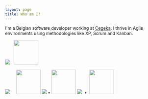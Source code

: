 ```yaml
---
layout: page
title: Who am I?
---
```


I'm a Belgian software developer working at [Cegeka](https://www.cegeka.com). 
I thrive in Agile environments using methodologies like XP, Scrum and Kanban.

<img src="{{ site.avatar }}" style="display:inline">&nbsp;&nbsp;&nbsp;<a href="https://twitter.com/TimDM1980"><img src="http://bktid.github.io/public/assets/Twitter_Logo_White_On_Blue.png" width="80px"></a>

<img src="{{ site.avatar }}" style="display:inline">
&nbsp;&nbsp;&nbsp;
<a href="https://twitter.com/TimDM1980"><img src="{{site.url}}/public/assets/Twitter_Logo_White_On_Blue.png" width="80px"></a>

<img src="{{ site.avatar }}" style="display:inline">
•
<a href="https://twitter.com/TimDM1980"><img src="http://bktid.github.io/public/assets/Twitter_Logo_White_On_Blue.png" width="80px"></a>

<img src="{{ site.avatar }}" style="display:inline">
&nbsp;•&nbsp;
<a href="https://twitter.com/TimDM1980"><img src="http://bktid.github.io/public/assets/Twitter_Logo_White_On_Blue.png" width="80px"></a>